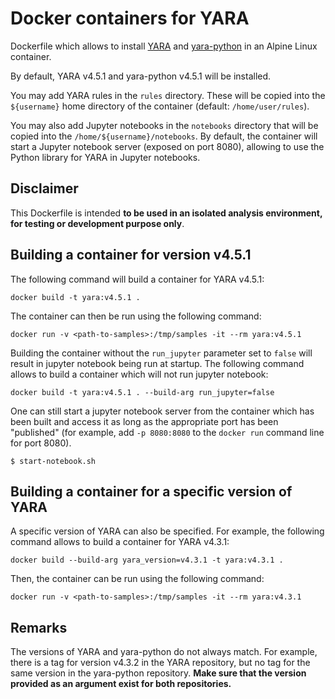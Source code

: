 # Docker containers for YARA

Dockerfile which allows to install [YARA](https://github.com/VirusTotal/yara) and [yara-python](https://github.com/VirusTotal/yara-python) in an Alpine Linux container.

By default, YARA v4.5.1 and yara-python v4.5.1 will be installed.

You may add YARA rules in the ```rules``` directory. These will be copied into the ```${username}``` home directory of the container (default: ```/home/user/rules```).

You may also add Jupyter notebooks in the ```notebooks``` directory that will be copied into the ```/home/${username}/notebooks```. By default, the container will start a Jupyter notebook server (exposed on port 8080), allowing to use the Python library for YARA in Jupyter notebooks.


## Disclaimer

This Dockerfile is intended **to be used in an isolated analysis environment, for testing or development purpose only**.


## Building a container for version v4.5.1

The following command will build a container for YARA v4.5.1:

```
docker build -t yara:v4.5.1 .
```

The container can then be run using the following command:

```
docker run -v <path-to-samples>:/tmp/samples -it --rm yara:v4.5.1
```

Building the container without the ```run_jupyter``` parameter set to ```false``` will result in jupyter notebook being run at startup. The following command allows to build a container which will not run jupyter notebook:

```
docker build -t yara:v4.5.1 . --build-arg run_jupyter=false
```

One can still start a jupyter notebook server from the container which has been built and access it as long as the appropriate port has been "published" (for example, add ```-p 8080:8080``` to the ```docker run``` command line for port 8080).

```
$ start-notebook.sh
```


## Building a container for a specific version of YARA

A specific version of YARA can also be specified. For example, the following command allows to build a container for YARA v4.3.1:

```
docker build --build-arg yara_version=v4.3.1 -t yara:v4.3.1 .
```

Then, the container can be run using the following command: 

```
docker run -v <path-to-samples>:/tmp/samples -it --rm yara:v4.3.1
```


## Remarks

The versions of YARA and yara-python do not always match. For example, there is a tag for version v4.3.2 in the YARA repository, but no tag for the same version in the yara-python repository. **Make sure that the version provided as an argument exist for both repositories.**